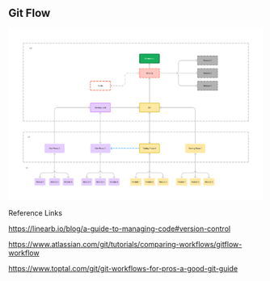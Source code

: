 <h2>Git Flow</h2>
<img src="https://github.com/Akshayp2002/git-flow/blob/main/Git%20Flow.jpg?raw=true)https://github.com/Akshayp2002/git-flow/blob/main/Git%20Flow.jpg?raw=true" />

Reference Links 

https://linearb.io/blog/a-guide-to-managing-code#version-control

https://www.atlassian.com/git/tutorials/comparing-workflows/gitflow-workflow

https://www.toptal.com/git/git-workflows-for-pros-a-good-git-guide
